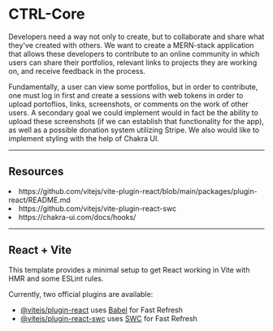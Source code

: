 # CTRL-Core

Developers need a way not only to create, but to collaborate and share what they've created with others. We want to create a MERN-stack application that allows these developers to contribute to an online community in which users can share their portfolios, relevant links to projects they are working on, and receive feedback in the process.

Fundamentally, a user can view some portfolios, but in order to contribute, one must log in first and create a sessions with web tokens in order to upload portoflios, links, screenshots, or comments on the work of other users. A secondary goal we could implement would in fact be the ability to upload these screenshots (if we can establish that functionality for the app), as well as a possible donation system utilizing Stripe. We also would like to implement styling with the help of Chakra UI.

---

## Resources

<li>https://github.com/vitejs/vite-plugin-react/blob/main/packages/plugin-react/README.md</li>

<li>https://github.com/vitejs/vite-plugin-react-swc</li>

<li>https://chakra-ui.com/docs/hooks/</li>

---

## React + Vite

This template provides a minimal setup to get React working in Vite with HMR and some ESLint rules.

Currently, two official plugins are available:

- [@vitejs/plugin-react](https://github.com/vitejs/vite-plugin-react/blob/main/packages/plugin-react/README.md) uses [Babel](https://babeljs.io/) for Fast Refresh
- [@vitejs/plugin-react-swc](https://github.com/vitejs/vite-plugin-react-swc) uses [SWC](https://swc.rs/) for Fast Refresh

